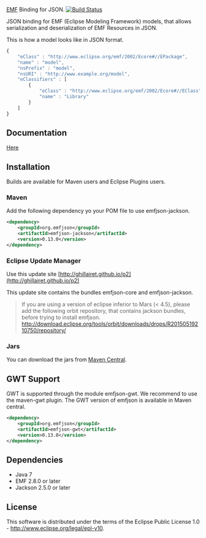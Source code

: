 [EMF](http://www.eclipse.org/emf) Binding for JSON. [![Build Status](https://secure.travis-ci.org/ghillairet/emfjson.png)](http://travis-ci.org/ghillairet/emfjson)

JSON binding for EMF (Eclipse Modeling Framework) models, that allows serialization and deserialization of EMF Resources in JSON.

This is how a model looks like in JSON format.

```javascript
{
    "eClass" : "http://www.eclipse.org/emf/2002/Ecore#//EPackage",
    "name" : "model",
    "nsPrefix" : "model",
    "nsURI" : "http://www.example.org/model",
    "eClassifiers" : [
        {
            "eClass" : "http://www.eclipse.org/emf/2002/Ecore#//EClass",
            "name" : "Library"
        }
    ]
}
```

## Documentation

[Here](http://emfjson.org)

## Installation

Builds are available for Maven users and Eclipse Plugins users.

### Maven

Add the following dependency yo your POM file to use emfjson-jackson.

```xml
<dependency>
	<groupId>org.emfjson</groupId>
	<artifactId>emfjson-jackson</artifactId>
	<version>0.13.0</version>
</dependency>
```

### Eclipse Update Manager

Use this update site [http://ghillairet.github.io/p2](http://ghillairet.github.io/p2)

This update site contains the bundles emfjson-core and emfjson-jackson. 

> If you are using a version of eclipse inferior to Mars (< 4.5), please add the following orbit 
 repository, that contains jackson bundles, before trying to install emfjson.
 http://download.eclipse.org/tools/orbit/downloads/drops/R20150519210750/repository/

### Jars

You can download the jars from [Maven Central](http://search.maven.org/#search|ga|1|emfjson).

## GWT Support

GWT is supported through the module emfjson-gwt. We recommend to use the maven-gwt plugin. The GWT 
 version of emfjson is available in Maven central.

```xml
<dependency>
	<groupId>org.emfjson</groupId>
	<artifactId>emfjson-gwt</artifactId>
	<version>0.13.0</version>
</dependency>
```

## Dependencies

* Java 7
* EMF 2.8.0 or later
* Jackson 2.5.0 or later

## License
This software is distributed under the terms of the Eclipse Public License 1.0 - http://www.eclipse.org/legal/epl-v10.
